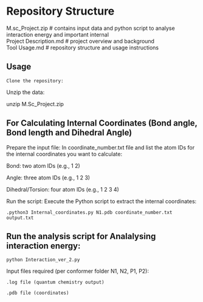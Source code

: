 # Repository Structure


M.sc_Project.zip   # contains input data and python script to analyse interaction energy and important internal  
Project Description.md                     # project overview and background  
Tool Usage.md                  # repository structure and usage instructions 
  

## Usage

    Clone the repository:

Unzip the data:

unzip M.Sc_Project.zip

## For  Calculating Internal Coordinates (Bond angle, Bond length and Dihedral Angle)

Prepare the input file:
In coordinate_number.txt file and list the atom IDs for the internal coordinates you want to calculate:

Bond: two atom IDs (e.g., 1 2)

Angle: three atom IDs (e.g., 1 2 3)

Dihedral/Torsion: four atom IDs (e.g., 1 2 3 4)

Run the script:
Execute the Python script to extract the internal coordinates:

    .python3 Internal_coordinates.py N1.pdb coordinate_number.txt output.txt

## Run the analysis script for Analalysing interaction energy:

    python Interaction_ver_2.py

Input files required (per conformer folder N1, N2, P1, P2):

    .log file (quantum chemistry output)

    .pdb file (coordinates)
